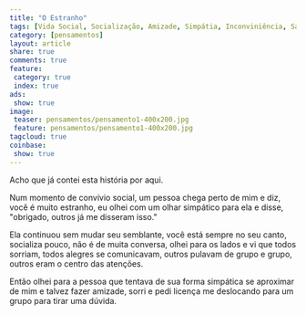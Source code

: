 ```yaml
---
title: "O Estranho"
tags: [Vida Social, Socialização, Amizade, Simpátia, Inconviniência, Sabedoria, Social]
category: [pensamentos]
layout: article
share: true
comments: true
feature:
 category: true
 index: true
ads: 
 show: true
image:
 teaser: pensamentos/pensamento1-400x200.jpg
 feature: pensamentos/pensamento1-400x200.jpg
tagcloud: true
coinbase:
 show: true
--- 
```

Acho que já contei esta história por aqui.

Num momento de convívio social, um pessoa chega perto de mim e diz, você é 
muito estranho, eu olhei com um olhar simpático para ela e disse, "obrigado, 
outros já me disseram isso." 

Ela continuou sem mudar seu semblante, você está sempre no seu canto, socializa 
pouco, não é de muita conversa, olhei para os lados e vi que todos sorriam, 
todos alegres se comunicavam, outros pulavam de grupo e grupo, outros eram o 
centro das atenções.

Então olhei para a pessoa que tentava de sua forma simpática se aproximar de 
mim e talvez fazer amizade, sorri e pedi licença me deslocando para um grupo 
para tirar uma dúvida.